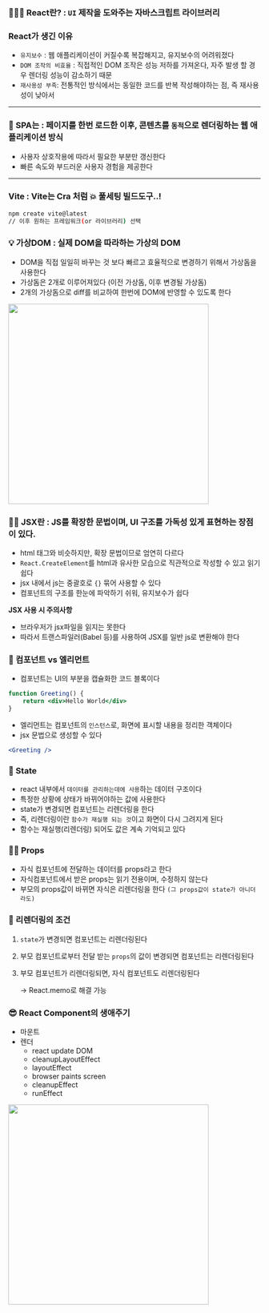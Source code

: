 
### 🧙🏻‍♂️ React란? : `UI` 제작을 도와주는 자바스크립트 라이브러리

### React가 **생긴 이유**

- `유지보수` : 웹 애플리케이션이 커질수록 복잡해지고, 유지보수의 어려워졌다
- `DOM 조작의 비효율` : 직접적인 DOM 조작은 성능 저하를 가져온다, 자주 발생 할 경우 렌더링 성능이 감소하기 때문
- `재사용성 부족`: 전통적인 방식에서는 동일한 코드를 반복 작성해야하는 점, 즉 재사용성이 낮아서

---

### **🧱 SPA**는 : 페이지를 한번 로드한 이후, 콘텐츠를 `동적`으로 렌더링하는 웹 애플리케이션 방식

- 사용자 상호작용에 따라서 필요한 부분만 갱신한다
- 빠른 속도와 부드러운 사용자 경험을 제공한다

---

### Vite : Vite는 Cra 처럼 💥 풀세팅 빌드도구..!

```bash
npm create vite@latest
// 이후 원하는 프레임워크(or 라이브러리) 선택
```

### 💡 가상DOM : 실제 DOM을 따라하는 가상의 DOM

- DOM을 직접 일일히 바꾸는 것 보다 빠르고 효율적으로 변경하기 위해서 가상돔을 사용한다
- 가상돔은 2개로 이루어져있다 (이전 가상돔, 이후 변경될 가상돔)
- 2개의 가상돔으로 diff를 비교하여 한번에 DOM에 반영할 수 있도록 한다
    
<img src="https://github.com/1eeyerin/challenge-class/assets/40863185/d6948c02-a13d-4266-946a-a1d45f8b0259" width="400"/>

    

### ✍🏻 JSX란 : JS를 확장한 문법이며, UI 구조를 가독성 있게 표현하는 장점이 있다.

- html 태그와 비슷하지만, 확장 문법이므로 엄연히 다르다
- `React.CreateElement`를 html과 유사한 모습으로 직관적으로 작성할 수 있고 읽기 쉽다
- jsx 내에서 js는 중괄호로 `{}` 묶어 사용할 수 있다
- 컴포넌트의 구조를 한눈에 파악하기 쉬워, 유지보수가 쉽다

**JSX 사용 시 주의사항**

- 브라우저가 jsx파일을 읽지는 못한다
- 따라서 트랜스파일러(Babel 등)를 사용하여 JSX를 일반 js로 변환해야 한다

### 🍎 컴포넌트 vs 엘리먼트

- 컴포넌트는 UI의 부분을 캡슐화한 코드 블록이다

```jsx
function Greeting() {
	return <div>Hello World</div>
}
```

- 엘리먼트는 컴포넌트의 `인스턴스`로, 화면에 표시할 내용을 정리한 객체이다
- jsx 문법으로 생성할 수 있다

```jsx
<Greeting />
```

### 💬 State

- react 내부에서 `데이터를 관리하는데에 사용`하는 데이터 구조이다
- 특정한 상황에 상태가 바뀌어야하는 값에 사용한다
- state가 변경되면 컴포넌트는 리렌더링을 한다
- 즉, 리렌더링이란 `함수가 재실행 되는 것`이고 화면이 다시 그려지게 된다
- 함수는 재실행(리렌더링) 되어도 값은 계속 기억되고 있다

### 🕺🏻 Props

- 자식 컴포넌트에 전달하는 데이터를 props라고 한다
- 자식컴포넌트에서 받은 props는 읽기 전용이며, 수정하지 않는다
- 부모의 props값이 바뀌면 자식은 리렌더링을 한다 `(그 props값이 state가 아니더라도)`

### 🚨 리렌더링의 조건

1. `state`가 변경되면 컴포넌트는 리렌더링된다
2. 부모 컴포넌트로부터 전달 받는 `props`의 값이 변경되면 컴포넌트는 리렌더링된다
3. 부모 컴포넌트가 리렌더링되면, 자식 컴포넌트도 리렌더링된다
    
    → React.memo로 해결 가능
    

### 😎 React Component의 생애주기

- 마운트
- 렌더
    - react update DOM
    - cleanupLayoutEffect
    - layoutEffect
    - browser paints screen
    - cleanupEffect
    - runEffect

<img src="https://github.com/1eeyerin/challenge-class/assets/40863185/597a9ba5-d0cb-4f64-bf1f-45bab8b99597" width="400"/>
